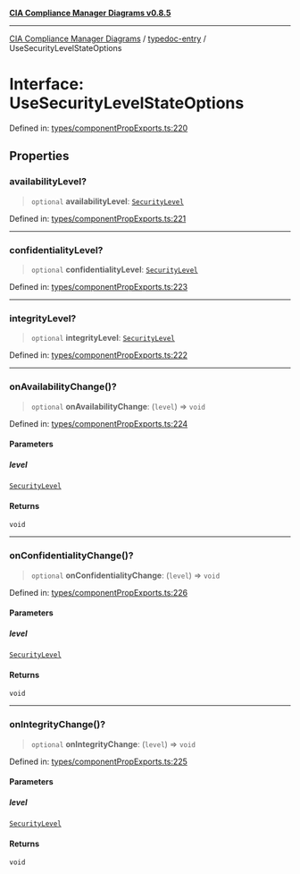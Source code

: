 [**CIA Compliance Manager Diagrams v0.8.5**](../../README.md)

***

[CIA Compliance Manager Diagrams](../../modules.md) / [typedoc-entry](../README.md) / UseSecurityLevelStateOptions

# Interface: UseSecurityLevelStateOptions

Defined in: [types/componentPropExports.ts:220](https://github.com/Hack23/cia-compliance-manager/blob/4f2006283e1cd56feb8daea1f810b2bc8c1b1d1b/src/types/componentPropExports.ts#L220)

## Properties

### availabilityLevel?

> `optional` **availabilityLevel**: [`SecurityLevel`](../../index/type-aliases/SecurityLevel.md)

Defined in: [types/componentPropExports.ts:221](https://github.com/Hack23/cia-compliance-manager/blob/4f2006283e1cd56feb8daea1f810b2bc8c1b1d1b/src/types/componentPropExports.ts#L221)

***

### confidentialityLevel?

> `optional` **confidentialityLevel**: [`SecurityLevel`](../../index/type-aliases/SecurityLevel.md)

Defined in: [types/componentPropExports.ts:223](https://github.com/Hack23/cia-compliance-manager/blob/4f2006283e1cd56feb8daea1f810b2bc8c1b1d1b/src/types/componentPropExports.ts#L223)

***

### integrityLevel?

> `optional` **integrityLevel**: [`SecurityLevel`](../../index/type-aliases/SecurityLevel.md)

Defined in: [types/componentPropExports.ts:222](https://github.com/Hack23/cia-compliance-manager/blob/4f2006283e1cd56feb8daea1f810b2bc8c1b1d1b/src/types/componentPropExports.ts#L222)

***

### onAvailabilityChange()?

> `optional` **onAvailabilityChange**: (`level`) => `void`

Defined in: [types/componentPropExports.ts:224](https://github.com/Hack23/cia-compliance-manager/blob/4f2006283e1cd56feb8daea1f810b2bc8c1b1d1b/src/types/componentPropExports.ts#L224)

#### Parameters

##### level

[`SecurityLevel`](../../index/type-aliases/SecurityLevel.md)

#### Returns

`void`

***

### onConfidentialityChange()?

> `optional` **onConfidentialityChange**: (`level`) => `void`

Defined in: [types/componentPropExports.ts:226](https://github.com/Hack23/cia-compliance-manager/blob/4f2006283e1cd56feb8daea1f810b2bc8c1b1d1b/src/types/componentPropExports.ts#L226)

#### Parameters

##### level

[`SecurityLevel`](../../index/type-aliases/SecurityLevel.md)

#### Returns

`void`

***

### onIntegrityChange()?

> `optional` **onIntegrityChange**: (`level`) => `void`

Defined in: [types/componentPropExports.ts:225](https://github.com/Hack23/cia-compliance-manager/blob/4f2006283e1cd56feb8daea1f810b2bc8c1b1d1b/src/types/componentPropExports.ts#L225)

#### Parameters

##### level

[`SecurityLevel`](../../index/type-aliases/SecurityLevel.md)

#### Returns

`void`
